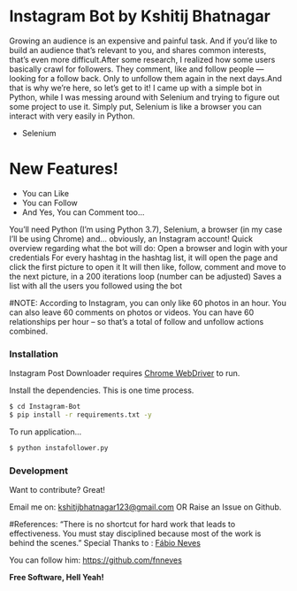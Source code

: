 # Instagram Bot by Kshitij Bhatnagar
Growing an audience is an expensive and painful task. And if you’d like to build an audience that’s relevant to you, and shares common interests, that’s even more difficult.After some research, I realized how some users basically crawl for followers. They comment, like and follow people — looking for a follow back. Only to unfollow them again in the next days.And that is why we’re here, so let’s get to it! I came up with a simple bot in Python, while I was messing around with Selenium and trying to figure out some project to use it. Simply put, Selenium is like a browser you can interact with very easily in Python.

  - Selenium

# New Features!

  - You can Like
  - You can Follow
  - And Yes, You can Comment too...

You’ll need Python (I’m using Python 3.7), Selenium, a browser (in my case I’ll be using Chrome) and… obviously, an Instagram account! Quick overview regarding what the bot will do:
Open a browser and login with your credentials
For every hashtag in the hashtag list, it will open the page and click the first picture to open it
It will then like, follow, comment and move to the next picture, in a 200 iterations loop (number can be adjusted)
Saves a list with all the users you followed using the bot

#NOTE:
According to Instagram, you can only like 60 photos in an hour. You can also leave 60 comments on photos or videos. You can have 60 relationships per hour – so that’s a total of follow and unfollow actions combined.

### Installation

Instagram Post Downloader requires [Chrome WebDriver](https://chromedriver.chromium.org/)  to run.

Install the dependencies. This is one time process.

```sh
$ cd Instagram-Bot
$ pip install -r requirements.txt -y
```

To run application...

```sh
$ python instafollower.py
```

### Development

Want to contribute? Great!

Email me on: kshitijbhatnagar123@gmail.com
OR
Raise an Issue on Github.
 
#References:
    “There is no shortcut for hard work that leads to effectiveness. You must stay disciplined because most of the work is behind the scenes.”
Special Thanks to : [Fábio Neves](https://towardsdatascience.com/increase-your-instagram-followers-with-a-simple-python-bot-fde048dce20d)

You can follow him: https://github.com/fnneves


**Free Software, Hell Yeah!**
